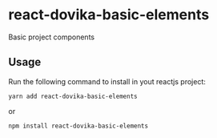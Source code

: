 # react-dovika-basic-elements

Basic project components
## Usage

Run the following command to install in yout reactjs project:

```
yarn add react-dovika-basic-elements
```
or
```
npm install react-dovika-basic-elements
```

